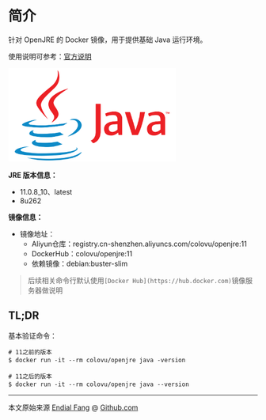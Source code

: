# 简介

针对 OpenJRE 的 Docker 镜像，用于提供基础 Java 运行环境。

使用说明可参考：[官方说明](https://docs.oracle.com/en/java/javase/11/)

<img src="img/java-logo.png" alt="OpenJDK-logo" style="zoom: 33%;" />

**JRE 版本信息：**

- 11.0.8_10、latest
- 8u262

**镜像信息：**

* 镜像地址：
  - Aliyun仓库：registry.cn-shenzhen.aliyuncs.com/colovu/openjre:11
  - DockerHub：colovu/openjre:11
  * 依赖镜像：debian:buster-slim

> 后续相关命令行默认使用`[Docker Hub](https://hub.docker.com)`镜像服务器做说明



## TL;DR

基本验证命令：

```shell
# 11之前的版本
$ docker run -it --rm colovu/openjre java -version

# 11之后的版本
$ docker run -it --rm colovu/openjre java --version
```



----

本文原始来源 [Endial Fang](https://github.com/colovu) @ [Github.com](https://github.com)


